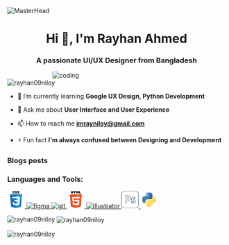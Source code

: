 ![MasterHead](https://secondwaveapps.com/assets/images/blogs/user-friendly-blog-bannr.jpg)
<h1 align="center">Hi 👋, I'm Rayhan Ahmed</h1>
<h3 align="center">A passionate UI/UX Designer from Bangladesh</h3>
<img align="right" alt="coding" width="400" src="https://www.palo-it.com/hubfs/New%20Web%20Page%20Visuals/UX_UI_FINAL.gif">

<p align="left"> <img src="https://komarev.com/ghpvc/?username=rayhan09niloy&label=Profile%20views&color=0e75b6&style=flat" alt="rayhan09niloy" /> </p>

- 🌱 I’m currently learning **Google UX Design, Python Development**

- 💬 Ask me about **User Interface and User Experience**

- 📫 How to reach me **imrayniloy@gmail.com**

- ⚡ Fun fact **I'm always confused between Designing and Development**

### Blogs posts
<!-- BLOG-POST-LIST:START -->
<!-- BLOG-POST-LIST:END -->


<h3 align="left">Languages and Tools:</h3>
<p align="left"> <a href="https://www.w3schools.com/css/" target="_blank" rel="noreferrer"> <img src="https://raw.githubusercontent.com/devicons/devicon/master/icons/css3/css3-original-wordmark.svg" alt="css3" width="40" height="40"/> </a> <a href="https://www.figma.com/" target="_blank" rel="noreferrer"> <img src="https://www.vectorlogo.zone/logos/figma/figma-icon.svg" alt="figma" width="40" height="40"/> </a> <a href="https://git-scm.com/" target="_blank" rel="noreferrer"> <img src="https://www.vectorlogo.zone/logos/git-scm/git-scm-icon.svg" alt="git" width="40" height="40"/> </a> <a href="https://www.w3.org/html/" target="_blank" rel="noreferrer"> <img src="https://raw.githubusercontent.com/devicons/devicon/master/icons/html5/html5-original-wordmark.svg" alt="html5" width="40" height="40"/> </a> <a href="https://www.adobe.com/in/products/illustrator.html" target="_blank" rel="noreferrer"> <img src="https://www.vectorlogo.zone/logos/adobe_illustrator/adobe_illustrator-icon.svg" alt="illustrator" width="40" height="40"/> </a> <a href="https://www.photoshop.com/en" target="_blank" rel="noreferrer"> <img src="https://raw.githubusercontent.com/devicons/devicon/master/icons/photoshop/photoshop-line.svg" alt="photoshop" width="40" height="40"/> </a> <a href="https://www.python.org" target="_blank" rel="noreferrer"> <img src="https://raw.githubusercontent.com/devicons/devicon/master/icons/python/python-original.svg" alt="python" width="40" height="40"/> </a> </p>

<p><img align="left" src="https://github-readme-stats.vercel.app/api/top-langs?username=rayhan09niloy&show_icons=true&locale=en&layout=compact" alt="rayhan09niloy" /></p>

<p>&nbsp;<img align="center" src="https://github-readme-stats.vercel.app/api?username=rayhan09niloy&show_icons=true&locale=en" alt="rayhan09niloy" /></p>

<p><img align="center" src="https://github-readme-streak-stats.herokuapp.com/?user=rayhan09niloy&" alt="rayhan09niloy" /></p>
